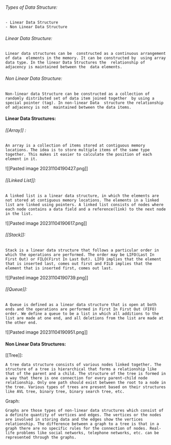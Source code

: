 ###### Types of Data Structure:
	- Linear Data Structure
	- Non Linear Data Structure
###### Linear Data Structure:
	Linear data structures can be  constructed as a continuous arrangement of data  elements in the memory. It can be constructed by  using array data type. In the linear Data Structures the  relationship of adjacency is maintained between the  data elements.
###### Non Linear Data Structure:
	Non-linear data Structure can be constructed as a collection of randomly distributed set of data item joined together  by using a special pointer (tag). In non-linear Data  structure the relationship of adjacency is not  maintained between the data items.
#### Linear Data Structures:
###### [[Array]] :
	An array is a collection of items stored at contiguous memory locations. The idea is to store multiple items of the same type together. This makes it easier to calculate the position of each element in it.
![[Pasted image 20231104190427.png]]
###### [[Linked List]]:
	A linked list is a linear data structure, in which the elements are not stored at contiguous memory locations. The elements in a linked list are linked using pointers. A linked list consists of nodes where each node contains a data field and a reference(link) to the next node in the list.
![[Pasted image 20231104190617.png]]
###### [[Stack]]:
	Stack is a linear data structure that follows a particular order in which the operations are performed. The order may be LIFO(Last In First Out) or FILO(First In Last Out). LIFO implies that the element that is inserted last, comes out first and FILO implies that the element that is inserted first, comes out last.
![[Pasted image 20231104190739.png]]
###### [[Queue]]:
	A Queue is defined as a linear data structure that is open at both ends and the operations are performed in First In First Out (FIFO) order. We define a queue to be a list in which all additions to the list are made at one end, and all deletions from the list are made at the other end.
![[Pasted image 20231104190951.png]]
#### Non Linear Data Structures:

[[Tree]]:

	A tree data structure consists of various nodes linked together. The structure of a tree is hierarchical that forms a relationship like that of the parent and a child. The structure of the tree is formed in a way that there is one connection for every parent-child node relationship. Only one path should exist between the root to a node in the tree. Various types of trees are present based on their structures like AVL tree, binary tree, binary search tree, etc.
 Graph:
 
	Graphs are those types of non-linear data structures which consist of a definite quantity of vertices and edges. The vertices or the nodes are involved in storing data and the edges show the vertices relationship. The difference between a graph to a tree is that in a graph there are no specific rules for the connection of nodes. Real-life problems like social networks, telephone networks, etc. can be represented through the graphs.

